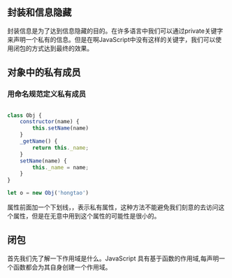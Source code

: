 ## 封装和信息隐藏

封装信息是为了达到信息隐藏的目的。在许多语言中我们可以通过private关键字来声明一个私有的信息。但是在啊JavaScript中没有这样的关键字，我们可以使用闭包的方式达到最终的效果。

## 对象中的私有成员

### 用命名规范定义私有成员

```js

class Obj {
    constructor(name) {
        this.setName(name)
    }
    _getName() {
        return this._name;
    }
    setName(name) {
        this._name = name;
    }
}

let o = new Obj('hongtao')

```

属性前面加一个下划线，，表示私有属性，这种方法不能避免我们刻意的去访问这个属性，但是在无意中用到这个属性的可能性是很小的。

## 闭包

首先我们先了解一下作用域是什么。JavaScript 具有基于函数的作用域,每声明一个函数都会为其自身创建一个作用域。